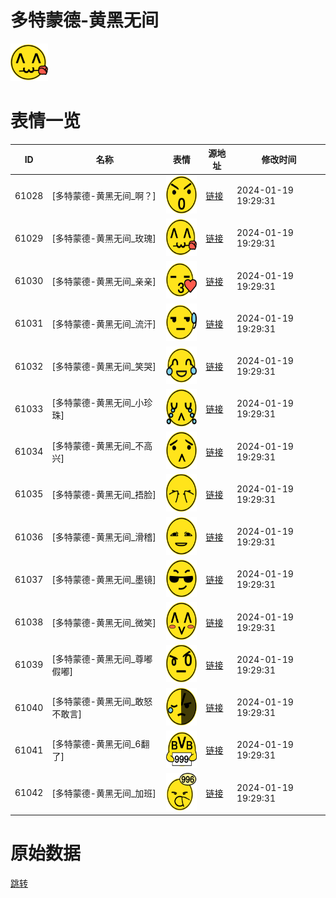 # 多特蒙德-黄黑无间

<img src="./cover.png" height="60" alt="cover" />

# 表情一览

|ID|名称|表情|源地址|修改时间|
|----|----|----|----|----|
|61028|[多特蒙德-黄黑无间_啊？]|<img src="./pic/061028_%5B多特蒙德-黄黑无间_啊？%5D.png" height="60" alt="啊？"/>|[链接](https://i0.hdslb.com/bfs/garb/fa10b17d1861fcb598300152aa52f8caaf148b20.png)|2024-01-19 19:29:31|
|61029|[多特蒙德-黄黑无间_玫瑰]|<img src="./pic/061029_%5B多特蒙德-黄黑无间_玫瑰%5D.png" height="60" alt="玫瑰"/>|[链接](https://i0.hdslb.com/bfs/garb/7b4f2d2202fdb157b2d7ffe73677ee7704f90358.png)|2024-01-19 19:29:31|
|61030|[多特蒙德-黄黑无间_亲亲]|<img src="./pic/061030_%5B多特蒙德-黄黑无间_亲亲%5D.png" height="60" alt="亲亲"/>|[链接](https://i0.hdslb.com/bfs/garb/f94b8c685dbc99cbaaedfeaf6a5ebdb16bce94f0.png)|2024-01-19 19:29:31|
|61031|[多特蒙德-黄黑无间_流汗]|<img src="./pic/061031_%5B多特蒙德-黄黑无间_流汗%5D.png" height="60" alt="流汗"/>|[链接](https://i0.hdslb.com/bfs/garb/c747360af079cee6b74f8c2b51962dfa8829642e.png)|2024-01-19 19:29:31|
|61032|[多特蒙德-黄黑无间_笑哭]|<img src="./pic/061032_%5B多特蒙德-黄黑无间_笑哭%5D.png" height="60" alt="笑哭"/>|[链接](https://i0.hdslb.com/bfs/garb/b0c4bef3534d6dc2c1ac6599dd9ff0241998fbe1.png)|2024-01-19 19:29:31|
|61033|[多特蒙德-黄黑无间_小珍珠]|<img src="./pic/061033_%5B多特蒙德-黄黑无间_小珍珠%5D.png" height="60" alt="小珍珠"/>|[链接](https://i0.hdslb.com/bfs/garb/e479fbf7fa6f6f61410bf1c7a4a9c18155e5c920.png)|2024-01-19 19:29:31|
|61034|[多特蒙德-黄黑无间_不高兴]|<img src="./pic/061034_%5B多特蒙德-黄黑无间_不高兴%5D.png" height="60" alt="不高兴"/>|[链接](https://i0.hdslb.com/bfs/garb/8aa42965680ab28f0612e3294c8147d8d947de86.png)|2024-01-19 19:29:31|
|61035|[多特蒙德-黄黑无间_捂脸]|<img src="./pic/061035_%5B多特蒙德-黄黑无间_捂脸%5D.png" height="60" alt="捂脸"/>|[链接](https://i0.hdslb.com/bfs/garb/35f26598fca55620d79e922411bb914e4fadfe74.png)|2024-01-19 19:29:31|
|61036|[多特蒙德-黄黑无间_滑稽]|<img src="./pic/061036_%5B多特蒙德-黄黑无间_滑稽%5D.png" height="60" alt="滑稽"/>|[链接](https://i0.hdslb.com/bfs/garb/77c8b2950c827cc300528280128b695f59f5aea9.png)|2024-01-19 19:29:31|
|61037|[多特蒙德-黄黑无间_墨镜]|<img src="./pic/061037_%5B多特蒙德-黄黑无间_墨镜%5D.png" height="60" alt="墨镜"/>|[链接](https://i0.hdslb.com/bfs/garb/186109a5c3babfe8da02685d9d8866b5dd8ec381.png)|2024-01-19 19:29:31|
|61038|[多特蒙德-黄黑无间_微笑]|<img src="./pic/061038_%5B多特蒙德-黄黑无间_微笑%5D.png" height="60" alt="微笑"/>|[链接](https://i0.hdslb.com/bfs/garb/2ce4ca6b741f90b5ad1a286f321f06a0937d5e1f.png)|2024-01-19 19:29:31|
|61039|[多特蒙德-黄黑无间_尊嘟假嘟]|<img src="./pic/061039_%5B多特蒙德-黄黑无间_尊嘟假嘟%5D.png" height="60" alt="尊嘟假嘟"/>|[链接](https://i0.hdslb.com/bfs/garb/7f67c16ac5338b7c8c8874e86d6d1457405fe738.png)|2024-01-19 19:29:31|
|61040|[多特蒙德-黄黑无间_敢怒不敢言]|<img src="./pic/061040_%5B多特蒙德-黄黑无间_敢怒不敢言%5D.png" height="60" alt="敢怒不敢言"/>|[链接](https://i0.hdslb.com/bfs/garb/21173fa79ef2c1a91b57225911d016cb28e30177.png)|2024-01-19 19:29:31|
|61041|[多特蒙德-黄黑无间_6翻了]|<img src="./pic/061041_%5B多特蒙德-黄黑无间_6翻了%5D.png" height="60" alt="6翻了"/>|[链接](https://i0.hdslb.com/bfs/garb/aae1484738c6e86c44eabd40e9c2529cd7d80af4.png)|2024-01-19 19:29:31|
|61042|[多特蒙德-黄黑无间_加班]|<img src="./pic/061042_%5B多特蒙德-黄黑无间_加班%5D.png" height="60" alt="加班"/>|[链接](https://i0.hdslb.com/bfs/garb/7b9ecac654224908a41a2265e7dd71e3604d724c.png)|2024-01-19 19:29:31|

# 原始数据

[跳转](./raw.json)


